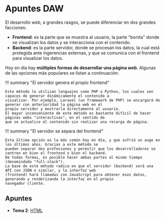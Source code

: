 # Apuntes DAW

El desarrollo web, a grandes rasgos, se puede diferenciar en dos grandes facciones:

- **Frontend**: es la parte que se muestra al usuario, la parte "bonita" donde se visualizan los datos y se
  interacciona con el contenido.
- **Backend**: es la parte servidor, donde se procesan los datos, la cual está protegida ante ingerencias externas, y 
  que se comunica con el frontend para visualizar los datos.

Hoy en día hay **múltiples formas de desarrollar una página web**. Algunas de las opciones más populares se listan a
continuación:

!!! summary "El servidor genera el propio frontend"

    Este método lo utilizan lenguajes como PHP o Python, los cuales son capaces de generar dinámicamente el contenido a
    visualizar. Por ejemplo, Laravel (un framework de PHP) se encargará de generar con anterioridad la página web en el
    propio servidor y mostrarla directamente al usuario.  
    El mayor inconveniente de este método es bastante difícil de hacer páginas webs "interactivas", en el sentido de
    que se actualice el contenido sin realizar una recarga de página.

!!! summary "El servidor se separa del frontend"

    Esta última opción es la más común hoy en día, y que sufrió un auge en los últimos años. Gracias a este método se
    pueden separar dos profesiones y permitir que los desarrolladores se centren en bien el frontend o bien el backend.
    De todas formas, es posible hacer ambas partes al mismo tiempo (denomindado "full-stack").  
    La base de este método radica en que el servidor (backend) será una API con JSON o similar, y la interfaz web
    (frontend) hará llamadas con JavaScript para obtener esos datos, generando y renderizando la interfaz en el propio
    navegador cliente.

## Apuntes

- **Tema 2**: [HTML](html/index.md)
